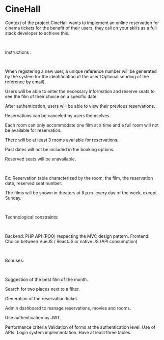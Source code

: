 # CineHall

Context of the project
CineHall wants to implement an online reservation for cinema tickets for the benefit of their users, they call on your
skills as a full stack developer to achieve this.

​

Instructions :

​

When registering a new user, a unique reference number will be generated by the system for the identification of the
user (Optional sending of the reference by email).

Users will be able to enter the necessary information and reserve seats to see the film of their choice on a specific
date.

After authentication, users will be able to view their previous reservations.

Reservations can be canceled by users themselves.

Each room can only accommodate one film at a time and a full room will not be available for reservation.

There will be at least 3 rooms available for reservations.

Past dates will not be included in the booking options.

Reserved seats will be unavailable.

​

Ex: Reservation table characterized by the room, the film, the reservation date, reserved seat number.

The films will be shown in theaters at 8 p.m. every day of the week, except Sunday.

​

Technological constraints:

​

Backend: PHP API (POO) respecting the MVC design pattern.
Frontend: Choice between VueJS / ReactJS or native JS (API consumption)
​

​

Bonuses:

​

Suggestion of the best film of the month.

Search for two places next to a filter.

Generation of the reservation ticket.

Admin dashboard to manage reservations, movies and rooms.

Use authentication by JWT.

Performance criteria
Validation of forms at the authentication level.
Use of APIs.
Login system implementation.
Have at least three tables.

